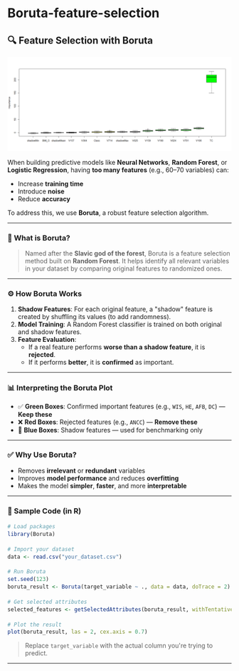 # Boruta-feature-selection
## 🔍 Feature Selection with Boruta

![Boruta Feature Importance](boruta%20feature%20important_nayeem_6.png)

When building predictive models like **Neural Networks**, **Random Forest**, or **Logistic Regression**, having **too many features** (e.g., 60–70 variables) can:

- Increase **training time**
- Introduce **noise**
- Reduce **accuracy**

To address this, we use **Boruta**, a robust feature selection algorithm.

---

### 🌲 What is Boruta?

> Named after the **Slavic god of the forest**, Boruta is a feature selection method built on **Random Forest**. It helps identify all relevant variables in your dataset by comparing original features to randomized ones.

---

### ⚙️ How Boruta Works

1. **Shadow Features**: For each original feature, a "shadow" feature is created by shuffling its values (to add randomness).
2. **Model Training**: A Random Forest classifier is trained on both original and shadow features.
3. **Feature Evaluation**:
   - If a real feature performs **worse than a shadow feature**, it is **rejected**.
   - If it performs **better**, it is **confirmed** as important.

---

### 📊 Interpreting the Boruta Plot

- ✅ **Green Boxes**: Confirmed important features (e.g., `WIS`, `HE`, `AFB`, `DC`) — **Keep these**
- ❌ **Red Boxes**: Rejected features (e.g., `ANCC`) — **Remove these**
- 🔵 **Blue Boxes**: Shadow features — used for benchmarking only

---

### ✅ Why Use Boruta?

- Removes **irrelevant** or **redundant** variables
- Improves **model performance** and reduces **overfitting**
- Makes the model **simpler**, **faster**, and more **interpretable**

---

### 🧪 Sample Code (in R)

```r
# Load packages
library(Boruta)

# Import your dataset
data <- read.csv("your_dataset.csv")

# Run Boruta
set.seed(123)
boruta_result <- Boruta(target_variable ~ ., data = data, doTrace = 2)

# Get selected attributes
selected_features <- getSelectedAttributes(boruta_result, withTentative = TRUE)

# Plot the result
plot(boruta_result, las = 2, cex.axis = 0.7)
```

> Replace `target_variable` with the actual column you're trying to predict.

---



